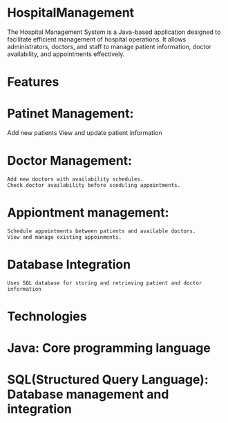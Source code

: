 # HospitalManagement
The Hospital Management System is a Java-based application designed to facilitate efficient management of hospital operations. It allows administrators, doctors, and staff to manage patient information, doctor availability, and appointments effectively.

# Features
 # Patinet Management:
   Add new patients
   View and update patient information
  # Doctor Management:
    Add new doctors with availability schedules.
    Check doctor availability before sceduling appointments.
  # Appiontment management:
    Schedule appointments between patients and available doctors.
    View and manage existing appoinments.
  # Database Integration
    Uses SQL database for storing and retrieving patient and doctor information

# Technologies
  # Java: Core programming language
  # SQL(Structured Query Language): Database management and integration
